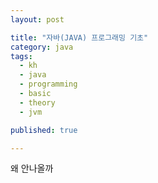 ```yaml
---
layout: post

title: "자바(JAVA) 프로그래밍 기초"
category: java
tags: 
  - kh
  - java
  - programming
  - basic
  - theory
  - jvm

published: true

---
```


왜 안나올까
